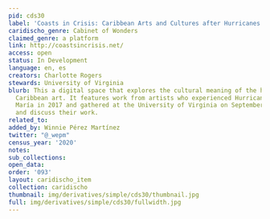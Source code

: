 ```yaml
---
pid: cds30
label: 'Coasts in Crisis: Caribbean Arts and Cultures after Hurricanes'
caridischo_genre: Cabinet of Wonders
claimed_genre: a platform
link: http://coastsincrisis.net/
access: open
status: In Development
language: en, es
creators: Charlotte Rogers
stewards: University of Virginia
blurb: This a digital space that explores the cultural meaning of the hurricane through
  Caribbean art. It features work from artists who experienced Hurricanes Irma and
  María in 2017 and gathered at the University of Virginia on September 2019 to present
  and discuss their work.
related_to:
added_by: Winnie Pérez Martínez
twitter: "@_wepm"
census_year: '2020'
notes:
sub_collections:
open_data:
order: '093'
layout: caridischo_item
collection: caridischo
thumbnail: img/derivatives/simple/cds30/thumbnail.jpg
full: img/derivatives/simple/cds30/fullwidth.jpg
---
```

